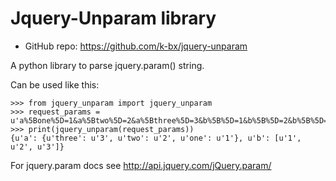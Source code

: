 Jquery-Unparam library
======================

- GitHub repo: https://github.com/k-bx/jquery-unparam

A python library to parse jquery.param() string.

Can be used like this:

```
>>> from jquery_unparam import jquery_unparam
>>> request_params = u'a%5Bone%5D=1&a%5Btwo%5D=2&a%5Bthree%5D=3&b%5B%5D=1&b%5B%5D=2&b%5B%5D=3'
>>> print(jquery_unparam(request_params))
{u'a': {u'three': u'3', u'two': u'2', u'one': u'1'}, u'b': [u'1', u'2', u'3']}
```

For jquery.param docs see http://api.jquery.com/jQuery.param/

